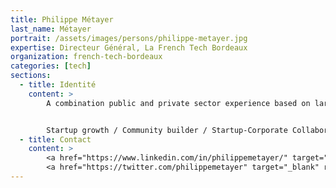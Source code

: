 ```yaml
---
title: Philippe Métayer
last_name: Métayer
portrait: /assets/images/persons/philippe-metayer.jpg
expertise: Directeur Général, La French Tech Bordeaux
organization: french-tech-bordeaux
categories: [tech]
sections:
  - title: Identité
    content: >
        A combination public and private sector experience based on large scale projects and strategic alliances management driving to new businesses. Proven ability to frame strategic vision, to provide transformational insight through a participative and creative leadership and secure a successful execution. I have a deep knowledge of Entrepreneurship ecosystems, New technologies industries, Education and lean startups.


        Startup growth / Community builder / Startup-Corporate Collaboration / Lean Startup Mentor / Talent / Education / TechForGood / La French Tech
  - title: Contact
    content: >
        <a href="https://www.linkedin.com/in/philippemetayer/" target="_blank" rel="noreferrer">LinkedIn</a> –
        <a href="https://twitter.com/philippemetayer" target="_blank" rel="noreferrer">Twitter</a>
---
```

